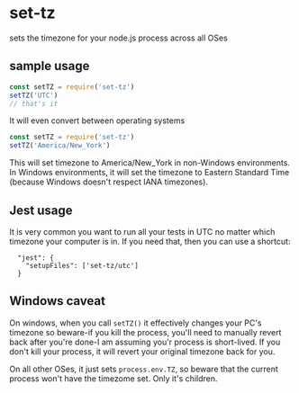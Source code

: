 # set-tz
sets the timezone for your node.js process across all OSes

## sample usage
```javascript
const setTZ = require('set-tz')
setTZ('UTC')
// that's it
```

It will even convert between operating systems

```javascript
const setTZ = require('set-tz')
setTZ('America/New_York')
```

This will set timezone to America/New_York in non-Windows environments.
In Windows environments, it will set the timezone to Eastern Standard Time (because Windows doesn't respect IANA timezones).

## Jest usage

It is very common you want to run all your tests in UTC no matter which timezone your computer is in. If you need that, then you can use a shortcut:

```
  "jest": {
    "setupFiles": ['set-tz/utc']
  }
```

## Windows caveat
On windows, when you call `setTZ()` it effectively changes your PC's timezone so beware-if you kill the process, you'll need to manually revert back after you're done-I am assuming you'r process is short-lived. If you don't kill your process, it will revert your original timezone back for you.

On all other OSes, it just sets `process.env.TZ`, so beware that the current process won't have the timezome set. Only it's children.
